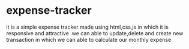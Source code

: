 # expense-tracker
it is a simple expense tracker made using html,css,js in which it is responsive and attractive .we can able to update,delete and create new transaction in which we can able to calculate our monthly expense
